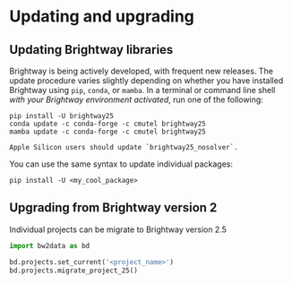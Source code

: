 # Updating and upgrading

## Updating Brightway libraries

Brightway is being actively developed, with frequent new releases. The update procedure varies slightly depending on whether you have installed Brightway using `pip`, `conda`, or `mamba`. In a terminal or command line shell *with your Brightway environment activated*, run one of the following:

```console
pip install -U brightway25
conda update -c conda-forge -c cmutel brightway25
mamba update -c conda-forge -c cmutel brightway25
```

```{warning}
Apple Silicon users should update `brightway25_nosolver`.
```

You can use the same syntax to update individual packages:

```console
pip install -U <my_cool_package>
```

## Upgrading from Brightway version 2

Individual projects can be migrate to Brightway version 2.5

``` python
import bw2data as bd

bd.projects.set_current('<project_name>')
bd.projects.migrate_project_25()
```
